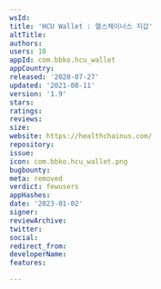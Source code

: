 ```yaml
---
wsId: 
title: 'HCU Wallet : 헬스체이너스 지갑'
altTitle: 
authors: 
users: 10
appId: com.bbko.hcu_wallet
appCountry: 
released: '2020-07-27'
updated: '2021-08-11'
version: '1.9'
stars: 
ratings: 
reviews: 
size: 
website: https://healthchainus.com/
repository: 
issue: 
icon: com.bbko.hcu_wallet.png
bugbounty: 
meta: removed
verdict: fewusers
appHashes: 
date: '2023-01-02'
signer: 
reviewArchive: 
twitter: 
social: 
redirect_from: 
developerName: 
features: 

---
```


